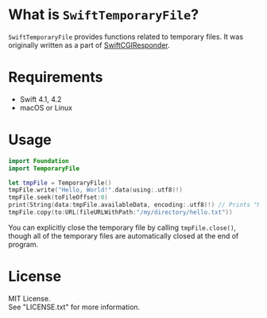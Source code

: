 # What is `SwiftTemporaryFile`?

`SwiftTemporaryFile` provides functions related to temporary files.
It was originally written as a part of [SwiftCGIResponder](https://github.com/YOCKOW/SwiftCGIResponder).

# Requirements

- Swift 4.1, 4.2
- macOS or Linux

# Usage

```Swift
import Foundation
import TemporaryFile

let tmpFile = TemporaryFile()
tmpFile.write("Hello, World!".data(using:.utf8)!)
tmpFile.seek(toFileOffset:0)
print(String(data:tmpFile.availableData, encoding:.utf8)!) // Prints "Hello, World!"
tmpFile.copy(to:URL(fileURLWithPath:"/my/directory/hello.txt"))
```

You can explicitly close the temporary file by calling `tmpFile.close()`,
though all of the temporary files are automatically closed at the end of program.


# License

MIT License.  
See "LICENSE.txt" for more information.


